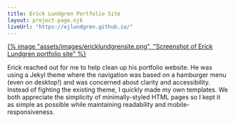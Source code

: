 ```yaml
---
title: Erick Lundgren Portfolio Site
layout: project-page.njk
liveUrl: "https://ejlundgren.github.io/"
---
```

<div class="reading-width">
<a href="https://ejlundgren.github.io/">
{% image "assets/images/ericklundgrensite.png", "Screenshot of Erick Lundgren portfolio site" %}
</a>

Erick reached out for me to help clean up his portfolio website. He was using a Jekyl theme where the navigation was based on a hamburger menu (even on desktop!) and was concerned about clarity and accessibility. Instead of fighting the existing theme, I quickly made my own templates. We both appreciate the simplicity of minimally-styled HTML pages so I kept it as simple as possible while maintaining readability and mobile-responsiveness.

</div>
